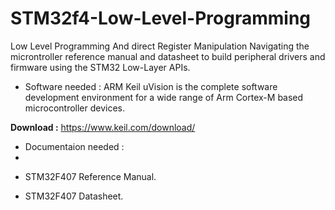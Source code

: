# STM32f4-Low-Level-Programming
Low Level Programming And direct Register Manipulation
Navigating the microntroller reference manual and datasheet to build peripheral drivers and firmware using the STM32 Low-Layer APIs.

- Software needed : 
 ARM Keil uVision is the complete software development environment for a wide range of Arm Cortex-M based microcontroller devices.
 
 **Download :** https://www.keil.com/download/
 
 - Documentaion needed : 
 - 
 *  STM32F407 Reference Manual.
 
 *  STM32F407 Datasheet.


 
